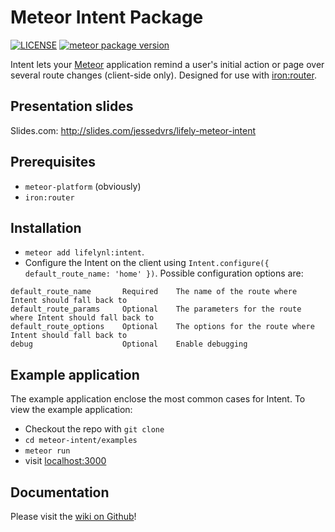 # Meteor Intent Package
[![LICENSE](http://img.shields.io/badge/LICENSE-MIT-brightgreen.svg)](http://opensource.org/licenses/MIT) [![meteor package version](http://img.shields.io/badge/atmosphere-1.0.0-brightgreen.svg)](https://atmospherejs.com/lifelynl/intent)

Intent lets your [Meteor](https://github.com/meteor/meteor) application remind a user's initial action or page over several route changes (client-side only). Designed for use with [iron:router](https://github.com/iron-meteor/iron-router).

## Presentation slides
Slides.com: http://slides.com/jessedvrs/lifely-meteor-intent

## Prerequisites

- `meteor-platform` (obviously)
- `iron:router`

## Installation

- `meteor add lifelynl:intent`.
- Configure the Intent on the client using `Intent.configure({ default_route_name: 'home' })`. Possible configuration options are:

```
default_route_name       Required    The name of the route where Intent should fall back to
default_route_params     Optional    The parameters for the route where Intent should fall back to
default_route_options    Optional    The options for the route where Intent should fall back to
debug                    Optional    Enable debugging
```

## Example application

The example application enclose the most common cases for Intent. To view the example application:
- Checkout the repo with `git clone`
- `cd meteor-intent/examples`
- `meteor run`
- visit [localhost:3000](http://localhost:3000)

## Documentation

Please visit the [wiki on Github](https://github.com/lifelynl/meteor-intent/wiki/)!
